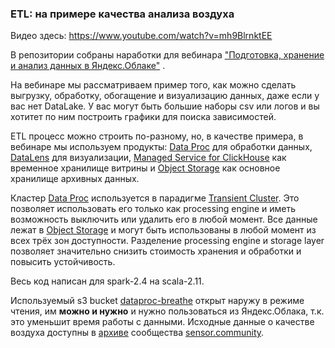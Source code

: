 ### ETL: на примере качества анализа воздуха

Видео здесь: https://www.youtube.com/watch?v=mh9BlrnktEE

В репозитории собраны наработки для вебинара ["Подготовка, хранение и анализ данных в Яндекс.Облаке"](https://cloud.yandex.ru/events/153) .

На вебинаре мы рассматриваем пример того, как можно сделать выгрузку, обработку, обогащение и визуализацию данных, даже если у вас нет DataLake.
У вас могут быть большие наборы csv или логов и вы хотитет по ним построить графики для поиска зависимостей.
 
ETL процесс можно строить по-разному, но, в качестве примера, в вебинаре мы используем продукты: [Data Proc](https://cloud.yandex.ru/services/data-proc) для обработки данных, [DataLens](https://cloud.yandex.ru/services/datalens) для визуализации, [Managed Service for ClickHouse](https://cloud.yandex.ru/services/managed-clickhouse) как временное хранилище витрины и [Object Storage](https://cloud.yandex.ru/services/storage) как основное хранилище архивных данных.

Кластер [Data Proc](https://cloud.yandex.ru/services/data-proc) используется в парадигме [Transient Cluster](https://dzone.com/articles/transient-clusters-in-the-cloud-for-big-data).
Это позволяет использовать его только как processing engine и иметь возможность выключить или удалить его в любой момент.
Все данные лежат в [Object Storage](https://cloud.yandex.ru/services/storage) и могут быть использованы в любой момент из всех трёх зон доступности.
Разделение processing engine и storage layer позволяет значительно снизить стоимость хранения и обработки и повысить устойчивость.

Весь код написан для spark-2.4 на scala-2.11.

Используемый s3 bucket [dataproc-breathe](http://storage.yandexcloud.net/dataproc-breathe/) открыт наружу в режиме чтения, им **можно и нужно** и нужно пользоваться из Яндекс.Облака, т.к. это уменьшит время работы с данными.
Исходные данные о качестве воздуха  доступны в [архиве](https://archive.sensor.community/) сообщества [sensor.community](https://sensor.community/en/).
 
